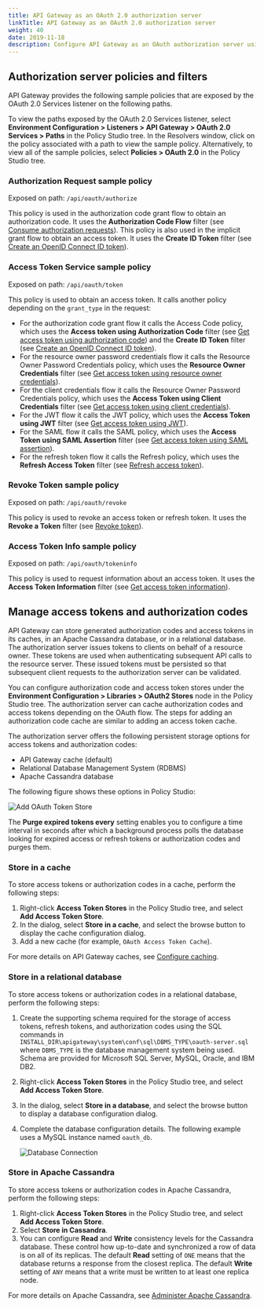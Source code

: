 ```yaml
---
title: API Gateway as an OAuth 2.0 authorization server
linkTitle: API Gateway as an OAuth 2.0 authorization server
weight: 40
date: 2019-11-18
description: Configure API Gateway as an OAuth authorization server using sample policies as a starting point, and set up a store for OAuth access tokens and authorization codes.
---
```


## Authorization server policies and filters

API Gateway provides the following sample policies that are exposed by the OAuth 2.0 Services listener on the following paths.

To view the paths exposed by the OAuth 2.0 Services listener, select **Environment Configuration > Listeners > API Gateway > OAuth 2.0 Services > Paths** in the Policy Studio tree. In the Resolvers window, click on the policy associated with a path to view the sample policy. Alternatively, to view all of the sample policies, select **Policies > OAuth 2.0** in the Policy Studio tree.

### Authorization Request sample policy

Exposed on path: `/api/oauth/authorize`

This policy is used in the authorization code grant flow to obtain an authorization code. It uses the **Authorization Code Flow** filter (see [Consume authorization requests](/docs/apigw_oauth/oauth_auth_server/oauth_authz_code_flow)). This policy is also used in the implicit grant flow to obtain an access token. It uses the **Create ID Token** filter (see [Create an OpenID Connect ID token](/docs/apigw_oauth/oauth_openid_filters/oauth_openid_create)).

### Access Token Service sample policy

Exposed on path: `/api/oauth/token`

This policy is used to obtain an access token. It calls another policy depending on the `grant_type` in the request: 

* For the authorization code grant flow it calls the Access Code policy, which uses the **Access token using Authorization Code** filter (see [Get access token using authorization code](/docs/apigw_oauth/gw_oauth_auth_server/oauth_access_tokens_auth_codes)) and the **Create ID Token** filter (see [Create an OpenID Connect ID token](/docs/apigw_oauth/oauth_openid_filters/oauth_openid_create)).
* For the resource owner password credentials flow it calls the Resource Owner Password Credentials policy, which uses the **Resource Owner Credentials** filter (see [Get access token using resource owner credentials](/docs/apigw_oauth/oauth_auth_server/oauth_resource_owner_credentials)).
* For the client credentials flow it calls the Resource Owner Password Credentials policy, which uses the **Access Token using Client Credentials** filter (see [Get access token using client credentials](/docs/apigw_oauth/oauth_auth_server/oauth_access_token_credentials)).
* For the JWT flow it calls the JWT policy, which uses the **Access Token using JWT** filter (see [Get access token using JWT](/docs/apigw_oauth/oauth_auth_server/oauth_access_token_jwt)).
* For the SAML flow it calls the SAML policy, which uses the **Access Token using SAML Assertion** filter (see [Get access token using SAML assertion](/docs/apigw_oauth/oauth_auth_server/oauth_access_token_saml)).
* For the refresh token flow it calls the Refresh policy, which uses the **Refresh Access Token** filter (see [Refresh access token](/docs/apigw_oauth/oauth_auth_server/oauth_access_token_refresh)).

### Revoke Token sample policy

Exposed on path: `/api/oauth/revoke`

This policy is used to revoke an access token or refresh token. It uses the **Revoke a Token** filter (see [Revoke token](/docs/apigw_oauth/oauth_auth_server/oauth_revoke_token)).

### Access Token Info sample policy

Exposed on path: `/api/oauth/tokeninfo`

This policy is used to request information about an access token. It uses the **Access Token Information** filter (see [Get access token information](/docs/apigw_oauth/oauth_auth_server/oauth_access_token_info)).

## Manage access tokens and authorization codes

API Gateway can store generated authorization codes and access tokens in its caches, in an Apache Cassandra database, or in a relational database. The authorization server issues tokens to clients on behalf of a resource owner. These tokens are used when authenticating subsequent API calls to the resource server. These issued tokens must be persisted so that subsequent client requests to the authorization server can be validated.

You can configure authorization code and access token stores under the **Environment Configuration > Libraries > OAuth2 Stores** node in the Policy Studio tree. The authorization server can cache authorization codes and access tokens depending on the OAuth flow. The steps for adding an authorization code cache are similar to adding an access token cache.

The authorization server offers the following persistent storage options for access tokens and authorization codes:

* API Gateway cache (default)
* Relational Database Management System (RDBMS)
* Apache Cassandra database

The following figure shows these options in Policy Studio:

![Add OAuth Token Store](/Images/OAuth/oauth_add_token_store.png)

The **Purge expired tokens every** setting enables you to configure a time interval in seconds after which a background process polls the database looking for expired access or refresh tokens or authorization codes and purges them.

### Store in a cache

To store access tokens or authorization codes in a cache, perform the following steps:

1. Right-click **Access Token Stores** in the Policy Studio tree, and select **Add Access Token Store**.
2. In the dialog, select **Store in a cache**, and select the browse button to display the cache configuration dialog.
3. Add a new cache (for example, `OAuth Access Token Cache`).

For more details on API Gateway caches, see [Configure caching](/docs/apigw_poldev/general_cache/).

### Store in a relational database

To store access tokens or authorization codes in a relational database, perform the following steps:

1. Create the supporting schema required for the storage of access tokens, refresh tokens, and authorization codes using the SQL commands in `INSTALL_DIR\apigateway\system\conf\sql\DBMS_TYPE\oauth-server.sql` where `DBMS_TYPE` is the database management system being used. Schema are provided for Microsoft SQL Server, MySQL, Oracle, and IBM DB2.
2. Right-click **Access Token Stores** in the Policy Studio tree, and select **Add Access Token Store**.
3. In the dialog, select **Store in a database**, and select the browse button to display a database configuration dialog.
4. Complete the database configuration details. The following example uses a MySQL instance named `oauth_db`.

    ![Database Connection](/Images/OAuth/oauth_db_cxn.png)

### Store in Apache Cassandra

To store access tokens or authorization codes in Apache Cassandra, perform the following steps:

1. Right-click **Access Token Stores** in the Policy Studio tree, and select **Add Access Token Store**.
2. Select **Store in Cassandra**.
3. You can configure **Read** and **Write** consistency levels for the Cassandra database. These control how up-to-date and synchronized a row of data is on all of its replicas. The default **Read** setting of `ONE` means that the database returns a response from the closest replica. The default **Write** setting of `ANY` means that a write must be written to at least one replica node.

For more details on Apache Cassandra, see [Administer Apache Cassandra](/docs/cass_admin/).
